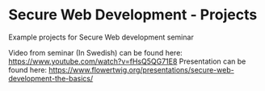 # Secure Web Development - Projects
Example projects for Secure Web development seminar

Video from seminar (In Swedish) can be found here: https://www.youtube.com/watch?v=fHsQ5QG71E8
Presentation can be found here: https://www.flowertwig.org/presentations/secure-web-development-the-basics/
